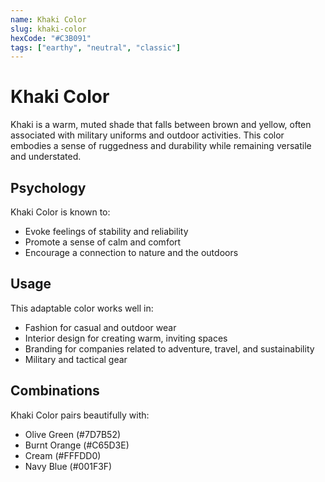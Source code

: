 ```yaml
---
name: Khaki Color
slug: khaki-color
hexCode: "#C3B091"
tags: ["earthy", "neutral", "classic"]
---
```


# Khaki Color

Khaki is a warm, muted shade that falls between brown and yellow, often associated with military uniforms and outdoor activities. This color embodies a sense of ruggedness and durability while remaining versatile and understated.

## Psychology

Khaki Color is known to:
- Evoke feelings of stability and reliability
- Promote a sense of calm and comfort
- Encourage a connection to nature and the outdoors

## Usage

This adaptable color works well in:
- Fashion for casual and outdoor wear
- Interior design for creating warm, inviting spaces
- Branding for companies related to adventure, travel, and sustainability
- Military and tactical gear

## Combinations

Khaki Color pairs beautifully with:
- Olive Green (#7D7B52)
- Burnt Orange (#C65D3E)
- Cream (#FFFDD0)
- Navy Blue (#001F3F)